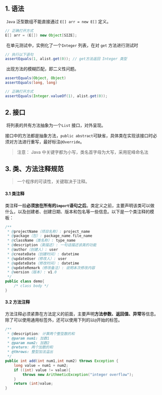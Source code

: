 ## 1. 语法

​	 `Java` 泛型数组不能直接通过 `E[] arr = new E[]` 定义。

```java
// 正确打开方式
E[] arr = (E[]) new Object[SIZE]; 
```

​	在单元测试中，实例化了一个`Integer` 列表，在对 `get` 方法进行测试时

```java
// 执行以下语句
assertEquals(1, alist.get(0)); // get方法返回 Integer 类型
```

​    出现方法的模糊匹配，即二义性问题。

```java
assertEquals(Object, Object)  
assertEquals(long, long)
```

```java
// 正确打开方式
assertEquals(Integer.valueOf(1), alist.get(0));
```



## 2.  接口

​      将列表的共有方法抽象为一个`List` 接口，对外呈现。 

​      接口中的方法都是抽象方法，`public abstract`可缺省，具体类在实现该接口时必须对方法进行重写，最好标注`@Override`。

> 注意： Java 中关键字都为小写，类名首字母为大写，采用驼峰命名法



## 3.  类、方法注释规范

> 一个程序的可读性，关键取决于注释。
>

#### 3.1 类注释

​		类注释一般**必须放在所有的`import`语句之后**。类定义之前，主要声明该类可以做什么，以及创建者、创建日期、版本和包名等一些信息。以下是一个类注释的模板：

```java
/**
 * @projectName（项目名称）: project_name
 * @package（包）: package_name.file_name
 * @className（类名称）: type_name
 * @description（类描述）: 一句话描述该类的功能
 * @author（创建人）: user 
 * @createDate（创建时间）: datetime  
 * @updateUser（修改人）: user 
 * @updateDate（修改时间）: datetime
 * @updateRemark（修改备注）: 说明本次修改内容
 * @version（版本）: v1.0
 */
public class demo{
    /* class body */
}
```

#### 3.2 方法注释

​		方法注释必须紧靠在方法定义的前面，主要声明**方法参数、返回值、异常**等信息。除了可以使用通用标签外，还可以使用下列的以`@`开始的标签。

```java
/**
 * @description: 计算两个整型数的和
 * @param num1: 加数1
 * @param num2: 加数2
 * @return: 两个加数的和
 * @throws: 整型加法溢出
 */
public int add(int num1,int num2) throws Exception {
    long value = num1 + num2;
    if ((int) value != value){
        throws new ArithmeticException("integer overflow");
    }
    return (int)value;
}
```

